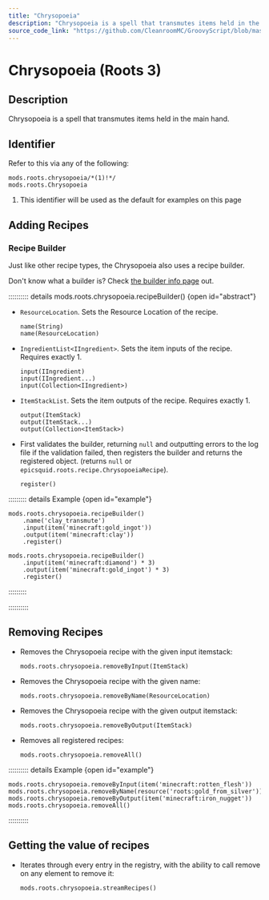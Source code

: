 ```yaml
---
title: "Chrysopoeia"
description: "Chrysopoeia is a spell that transmutes items held in the main hand."
source_code_link: "https://github.com/CleanroomMC/GroovyScript/blob/master/src/main/java/com/cleanroommc/groovyscript/compat/mods/roots/Chrysopoeia.java"
---
```


# Chrysopoeia (Roots 3)

## Description

Chrysopoeia is a spell that transmutes items held in the main hand.

## Identifier

Refer to this via any of the following:

```groovy:no-line-numbers {1}
mods.roots.chrysopoeia/*(1)!*/
mods.roots.Chrysopoeia
```

1. This identifier will be used as the default for examples on this page

## Adding Recipes

### Recipe Builder

Just like other recipe types, the Chrysopoeia also uses a recipe builder.

Don't know what a builder is? Check [the builder info page](../../../groovy/builder.md) out.

:::::::::: details mods.roots.chrysopoeia.recipeBuilder() {open id="abstract"}
- `ResourceLocation`. Sets the Resource Location of the recipe.

    ```groovy:no-line-numbers
    name(String)
    name(ResourceLocation)
    ```

- `IngredientList<IIngredient>`. Sets the item inputs of the recipe. Requires exactly 1.

    ```groovy:no-line-numbers
    input(IIngredient)
    input(IIngredient...)
    input(Collection<IIngredient>)
    ```

- `ItemStackList`. Sets the item outputs of the recipe. Requires exactly 1.

    ```groovy:no-line-numbers
    output(ItemStack)
    output(ItemStack...)
    output(Collection<ItemStack>)
    ```

- First validates the builder, returning `null` and outputting errors to the log file if the validation failed, then registers the builder and returns the registered object. (returns `null` or `epicsquid.roots.recipe.ChrysopoeiaRecipe`).

    ```groovy:no-line-numbers
    register()
    ```

::::::::: details Example {open id="example"}
```groovy:no-line-numbers
mods.roots.chrysopoeia.recipeBuilder()
    .name('clay_transmute')
    .input(item('minecraft:gold_ingot'))
    .output(item('minecraft:clay'))
    .register()

mods.roots.chrysopoeia.recipeBuilder()
    .input(item('minecraft:diamond') * 3)
    .output(item('minecraft:gold_ingot') * 3)
    .register()
```

:::::::::

::::::::::

## Removing Recipes

- Removes the Chrysopoeia recipe with the given input itemstack:

    ```groovy:no-line-numbers
    mods.roots.chrysopoeia.removeByInput(ItemStack)
    ```

- Removes the Chrysopoeia recipe with the given name:

    ```groovy:no-line-numbers
    mods.roots.chrysopoeia.removeByName(ResourceLocation)
    ```

- Removes the Chrysopoeia recipe with the given output itemstack:

    ```groovy:no-line-numbers
    mods.roots.chrysopoeia.removeByOutput(ItemStack)
    ```

- Removes all registered recipes:

    ```groovy:no-line-numbers
    mods.roots.chrysopoeia.removeAll()
    ```

:::::::::: details Example {open id="example"}
```groovy:no-line-numbers
mods.roots.chrysopoeia.removeByInput(item('minecraft:rotten_flesh'))
mods.roots.chrysopoeia.removeByName(resource('roots:gold_from_silver'))
mods.roots.chrysopoeia.removeByOutput(item('minecraft:iron_nugget'))
mods.roots.chrysopoeia.removeAll()
```

::::::::::

## Getting the value of recipes

- Iterates through every entry in the registry, with the ability to call remove on any element to remove it:

    ```groovy:no-line-numbers
    mods.roots.chrysopoeia.streamRecipes()
    ```

